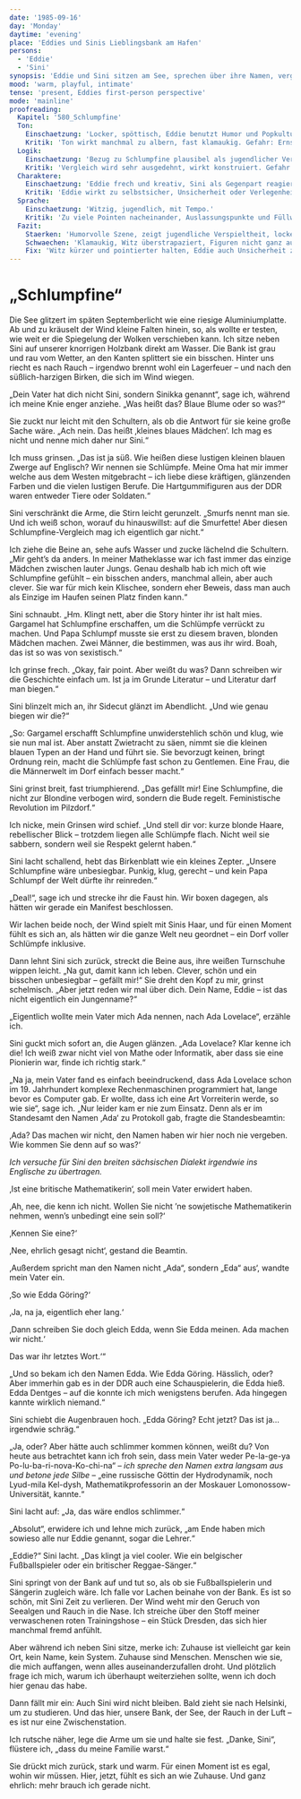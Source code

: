 ```yaml
---
date: '1985-09-16'
day: 'Monday'
daytime: 'evening'
place: 'Eddies und Sinis Lieblingsbank am Hafen'
persons:
  - 'Eddie'
  - 'Sini'
synopsis: 'Eddie und Sini sitzen am See, sprechen über ihre Namen, vergleichen Sini mit Schlumpfine und Eddie erzählt die Geschichte ihres Namens.'
mood: 'warm, playful, intimate'
tense: 'present, Eddies first-person perspective'
mode: 'mainline'
proofreading:
  Kapitel: '580_Schlumpfine'
  Ton:
    Einschaetzung: 'Locker, spöttisch, Eddie benutzt Humor und Popkultur-Referenzen.'
    Kritik: 'Ton wirkt manchmal zu albern, fast klamaukig. Gefahr: Ernsthaftigkeit der Situation wird überspielt.'
  Logik:
    Einschaetzung: 'Bezug zu Schlumpfine plausibel als jugendlicher Vergleich.'
    Kritik: 'Vergleich wird sehr ausgedehnt, wirkt konstruiert. Gefahr der Überstrapazierung des Witzes.'
  Charaktere:
    Einschaetzung: 'Eddie frech und kreativ, Sini als Gegenpart reagiert nachvollziehbar.'
    Kritik: 'Eddie wirkt zu selbstsicher, Unsicherheit oder Verlegenheit fehlen. Sini bleibt in der Szene blass.'
  Sprache:
    Einschaetzung: 'Witzig, jugendlich, mit Tempo.'
    Kritik: 'Zu viele Pointen nacheinander, Auslassungspunkte und Füllwörter häufen sich. Gefahr von Redundanz.'
  Fazit:
    Staerken: 'Humorvolle Szene, zeigt jugendliche Verspieltheit, lockert die Handlung.'
    Schwaechen: 'Klamaukig, Witz überstrapaziert, Figuren nicht ganz ausgewogen.'
    Fix: 'Witz kürzer und pointierter halten, Eddie auch Unsicherheit zeigen, Sini aktiver einbinden.'
---
```


# „Schlumpfine“

Die See glitzert im späten Septemberlicht wie eine riesige Aluminiumplatte. Ab
und zu kräuselt der Wind kleine Falten hinein, so, als wollte er testen, wie
weit er die Spiegelung der Wolken verschieben kann. Ich sitze neben Sini auf
unserer knorrigen Holzbank direkt am Wasser. Die Bank ist grau und rau vom
Wetter, an den Kanten splittert sie ein bisschen. Hinter uns riecht es nach
Rauch – irgendwo brennt wohl ein Lagerfeuer – und nach den süßlich-harzigen
Birken, die sich im Wind wiegen.

„Dein Vater hat dich nicht Sini, sondern Sinikka genannt“, sage ich, während ich
meine Knie enger anziehe. „Was heißt das? Blaue Blume oder so was?“

Sie zuckt nur leicht mit den Schultern, als ob die Antwort für sie keine große
Sache wäre. „Ach nein. Das heißt ‚kleines blaues Mädchen‘. Ich mag es nicht und
nenne mich daher nur Sini.“

Ich muss grinsen. „Das ist ja süß. Wie heißen diese lustigen kleinen blauen
Zwerge auf Englisch? Wir nennen sie Schlümpfe. Meine Oma hat mir immer welche
aus dem Westen mitgebracht – ich liebe diese kräftigen, glänzenden Farben und
die vielen lustigen Berufe. Die Hartgummifiguren aus der DDR waren entweder
Tiere oder Soldaten.“

Sini verschränkt die Arme, die Stirn leicht gerunzelt. „Smurfs nennt man sie.
Und ich weiß schon, worauf du hinauswillst: auf die Smurfette! Aber diesen
Schlumpfine-Vergleich mag ich eigentlich gar nicht.“

Ich ziehe die Beine an, sehe aufs Wasser und zucke lächelnd die Schultern. „Mir
geht’s da anders. In meiner Matheklasse war ich fast immer das einzige Mädchen
zwischen lauter Jungs. Genau deshalb hab ich mich oft wie Schlumpfine gefühlt –
ein bisschen anders, manchmal allein, aber auch clever. Sie war für mich kein
Klischee, sondern eher Beweis, dass man auch als Einzige im Haufen seinen Platz
finden kann.“

Sini schnaubt. „Hm. Klingt nett, aber die Story hinter ihr ist halt mies.
Gargamel hat Schlumpfine erschaffen, um die Schlümpfe verrückt zu machen. Und
Papa Schlumpf musste sie erst zu diesem braven, blonden Mädchen machen. Zwei
Männer, die bestimmen, was aus ihr wird. Boah, das ist so was von sexistisch.“

Ich grinse frech. „Okay, fair point. Aber weißt du was? Dann schreiben wir die
Geschichte einfach um. Ist ja im Grunde Literatur – und Literatur darf man
biegen.“

Sini blinzelt mich an, ihr Sidecut glänzt im Abendlicht. „Und wie genau biegen
wir die?“

„So: Gargamel erschafft Schlumpfine unwiderstehlich schön und klug, wie sie nun
mal ist. Aber anstatt Zwietracht zu säen, nimmt sie die kleinen blauen Typen an
der Hand und führt sie. Sie bevorzugt keinen, bringt Ordnung rein, macht die
Schlümpfe fast schon zu Gentlemen. Eine Frau, die die Männerwelt im Dorf einfach
besser macht.“

Sini grinst breit, fast triumphierend. „Das gefällt mir! Eine Schlumpfine, die
nicht zur Blondine verbogen wird, sondern die Bude regelt. Feministische
Revolution im Pilzdorf.“

Ich nicke, mein Grinsen wird schief. „Und stell dir vor: kurze blonde Haare,
rebellischer Blick – trotzdem liegen alle Schlümpfe flach. Nicht weil sie
sabbern, sondern weil sie Respekt gelernt haben.“

Sini lacht schallend, hebt das Birkenblatt wie ein kleines Zepter. „Unsere
Schlumpfine wäre unbesiegbar. Punkig, klug, gerecht – und kein Papa Schlumpf der
Welt dürfte ihr reinreden.“

„Deal!“, sage ich und strecke ihr die Faust hin. Wir boxen dagegen, als hätten
wir gerade ein Manifest beschlossen.

Wir lachen beide noch, der Wind spielt mit Sinis Haar, und für einen Moment
fühlt es sich an, als hätten wir die ganze Welt neu geordnet – ein Dorf voller
Schlümpfe inklusive.

Dann lehnt Sini sich zurück, streckt die Beine aus, ihre weißen Turnschuhe
wippen leicht. „Na gut, damit kann ich leben. Clever, schön und ein bisschen
unbesiegbar – gefällt mir!“ Sie dreht den Kopf zu mir, grinst schelmisch. „Aber
jetzt reden wir mal über dich. Dein Name, Eddie – ist das nicht eigentlich ein
Jungenname?“

„Eigentlich wollte mein Vater mich Ada nennen, nach Ada Lovelace“, erzähle ich.

Sini guckt mich sofort an, die Augen glänzen. „Ada Lovelace? Klar kenne ich die!
Ich weiß zwar nicht viel von Mathe oder Informatik, aber dass sie eine Pionierin
war, finde ich richtig stark.“

„Na ja, mein Vater fand es einfach beeindruckend, dass Ada Lovelace schon im 19.
Jahrhundert komplexe Rechenmaschinen programmiert hat, lange bevor es Computer
gab. Er wollte, dass ich eine Art Vorreiterin werde, so wie sie“, sage ich. „Nur
leider kam er nie zum Einsatz. Denn als er im Standesamt den Namen ‚Ada‘ zu
Protokoll gab, fragte die Standesbeamtin:

‚Ada? Das machen wir nicht, den Namen haben wir hier noch nie vergeben. Wie
kommen Sie denn auf so was?‘

*Ich versuche für Sini den breiten sächsischen Dialekt irgendwie ins Englische
zu übertragen.*

‚Ist eine britische Mathematikerin‘, soll mein Vater erwidert haben.

‚Ah, nee, die kenn ich nicht. Wollen Sie nicht ’ne sowjetische Mathematikerin
nehmen, wenn’s unbedingt eine sein soll?‘

‚Kennen Sie eine?‘

‚Nee, ehrlich gesagt nicht‘, gestand die Beamtin.

‚Außerdem spricht man den Namen nicht „Ada“, sondern „Eda“ aus‘, wandte mein
Vater ein.

‚So wie Edda Göring?‘

‚Ja, na ja, eigentlich eher lang.‘

‚Dann schreiben Sie doch gleich Edda, wenn Sie Edda meinen. Ada machen wir
nicht.‘

Das war ihr letztes Wort.‘“

„Und so bekam ich den Namen Edda. Wie Edda Göring. Hässlich, oder? Aber immerhin
gab es in der DDR auch eine Schauspielerin, die Edda hieß. Edda Dentges – auf
die konnte ich mich wenigstens berufen. Ada hingegen kannte wirklich niemand.“

Sini schiebt die Augenbrauen hoch. „Edda Göring? Echt jetzt? Das ist ja…
irgendwie schräg.“

„Ja, oder? Aber hätte auch schlimmer kommen können, weißt du? Von heute aus
betrachtet kann ich froh sein, dass mein Vater weder Pe-la-ge-ya
Po-lu-ba-ri-nova-Ko-chi-na“ – *ich spreche den Namen extra langsam aus und
betone jede Silbe* – „eine russische Göttin der Hydrodynamik, noch Lyud-mila
Kel-dysh, Mathematikprofessorin an der Moskauer Lomonossow-Universität, kannte.“

Sini lacht auf: „Ja, das wäre endlos schlimmer.“

„Absolut“, erwidere ich und lehne mich zurück, „am Ende haben mich sowieso alle
nur Eddie genannt, sogar die Lehrer.“

„Eddie?“ Sini lacht. „Das klingt ja viel cooler. Wie ein belgischer
Fußballspieler oder ein britischer Reggae-Sänger.“

Sini springt von der Bank auf und tut so, als ob sie Fußballspielerin und
Sängerin zugleich wäre. Ich falle vor Lachen beinahe von der Bank. Es ist so
schön, mit Sini Zeit zu verlieren. Der Wind weht mir den Geruch von Seealgen und
Rauch in die Nase. Ich streiche über den Stoff meiner verwaschenen roten
Trainingshose – ein Stück Dresden, das sich hier manchmal fremd anfühlt.

Aber während ich neben Sini sitze, merke ich: Zuhause ist vielleicht gar kein
Ort, kein Name, kein System. Zuhause sind Menschen. Menschen wie sie, die mich
auffangen, wenn alles auseinanderzufallen droht. Und plötzlich frage ich mich,
warum ich überhaupt weiterziehen sollte, wenn ich doch hier genau das habe.

Dann fällt mir ein: Auch Sini wird nicht bleiben. Bald zieht sie nach Helsinki,
um zu studieren. Und das hier, unsere Bank, der See, der Rauch in der Luft – es
ist nur eine Zwischenstation.

Ich rutsche näher, lege die Arme um sie und halte sie fest. „Danke, Sini“,
flüstere ich, „dass du meine Familie warst.“

Sie drückt mich zurück, stark und warm. Für einen Moment ist es egal, wohin wir
müssen. Hier, jetzt, fühlt es sich an wie Zuhause. Und ganz ehrlich: mehr brauch
ich gerade nicht.
